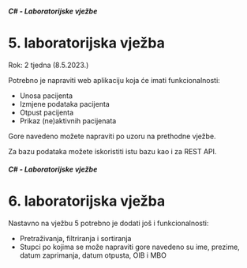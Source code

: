 ﻿##### C# - Laboratorijske vježbe

# 5. laboratorijska vježba

Rok: 2 tjedna (8.5.2023.)

Potrebno je napraviti web aplikaciju koja će imati funkcionalnosti:

- Unosa pacijenta
- Izmjene podataka pacijenta
- Otpust pacijenta
- Prikaz (ne)aktivnih pacijenata

Gore navedeno možete napraviti po uzoru na prethodne vježbe.  

Za bazu podataka možete iskoristiti istu bazu kao i za REST API.

##### C# - Laboratorijske vježbe

# 6. laboratorijska vježba

Nastavno na vježbu 5 potrebno je dodati još i funkcionalnosti:

- Pretraživanja, filtriranja i sortiranja
- Stupci po kojima se može napraviti gore navedeno su ime, prezime, datum zaprimanja, datum otpusta, OIB i MBO
